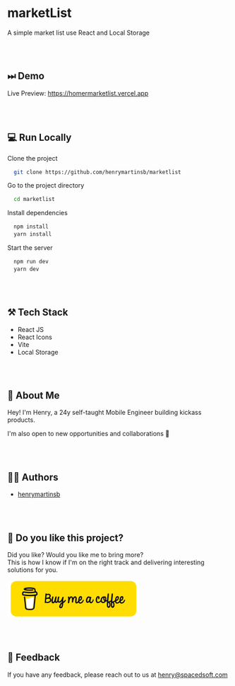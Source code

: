 ﻿# marketList

A simple market list use React and Local Storage

<br>
<br>

## ⏭ Demo

Live Preview: https://homermarketlist.vercel.app

<br>
<br>

## 💻 Run Locally

Clone the project

```bash
  git clone https://github.com/henrymartinsb/marketlist
```

Go to the project directory

```bash
  cd marketlist
```

Install dependencies

```bash
  npm install
  yarn install
```

Start the server

```bash
  npm run dev
  yarn dev
```

<br>
<br>

## ⚒ Tech Stack 

- React JS
- React Icons
- Vite
- Local Storage

<br>
<br>

## 🚀 About Me
Hey! I'm Henry, a 24y self-taught Mobile Engineer building kickass products. 

I'm also open to new opportunities and collaborations 🌟

<br>
<br>

## 🙋‍♂️ Authors

- [henrymartinsb](https://www.github.com/henrymartinsb) 

<br>
<br>

## 🌹 Do you like this project?

Did you like? Would you like me to bring more? <br> This is how I know if I'm on the right track and delivering interesting solutions for you.
<br>
<br>
[![Buy me a coffee](/src/assets/bmc-button.svg)](https://bmc.link/henrymartinsb)

<br>
<br>

## 💬 Feedback

If you have any feedback, please reach out to us at henry@spacedsoft.com

